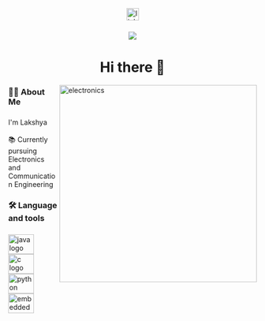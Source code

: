 <div align="center">
  <a href="https://www.linkedin.com/in/lakshya-494a8a246/" target="_blank">
    <img src="https://img.shields.io/static/v1?message=LinkedIn&logo=linkedin&label=&color=0077B5&logoColor=white&labelColor=&style=for-the-badge" height="25" alt="linkedin logo"  />
  </a>
</div>

###

<div align="center">
  <img src="https://visitor-badge.laobi.icu/badge?page_id=Lakshya-2002.Lakshya-2002&"  />
</div>

###

<h1 align="center">Hi there 👋</h1>
<img align="right" alt="electronics" width="400"src="https://tenor.com/view/mobile-soc-smartphone-soc-soc-smartphone-processor-gif-18391965.gif">

###

<h3 align="left">👩‍💻  About Me</h3>

###

<p align="left">I'm Lakshya <br><br>📚 Currently pursuing Electronics and Communication Engineering</p>

###

<h3 align="left">🛠 Language and tools</h3>

###

<div align="left">
  <img src="https://cdn.jsdelivr.net/gh/devicons/devicon/icons/java/java-original.svg" height="40" width="52" alt="java logo"  />
  <img src="https://cdn.jsdelivr.net/gh/devicons/devicon/icons/c/c-original.svg" height="40" width="52" alt="c logo"  />
  <img src="https://cdn.jsdelivr.net/gh/devicons/devicon/icons/python/python-original.svg" height="40" width="52" alt="python logo"  />
  <img src="https://cdn.jsdelivr.net/gh/devicons/devicon/icons/embeddedc/embeddedc-original.svg" height="40" width="52" alt="embeddedc logo"  />
</div>

###

<h3 align="left"></h3>

###

<div align="center">
</div>

###
